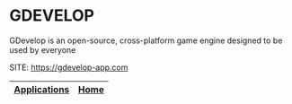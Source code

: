 # GDEVELOP

 GDevelop is an open-source, cross-platform game engine designed to be used by everyone

 SITE: https://gdevelop-app.com

 | [Applications](https://portable-linux-apps.github.io/apps.html) | [Home](https://portable-linux-apps.github.io)
 | --- | --- |
